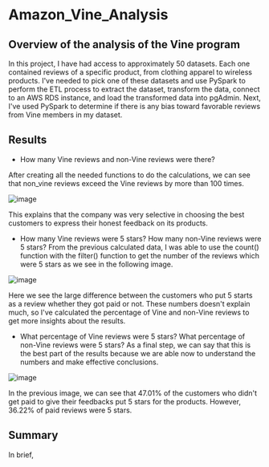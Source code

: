 # Amazon_Vine_Analysis

## Overview of the analysis of the Vine program
In this project, I have had access to approximately 50 datasets. Each one contained reviews of a specific product, from clothing apparel to wireless products. I've needed to pick one of these datasets and use PySpark to perform the ETL process to extract the dataset, transform the data, connect to an AWS RDS instance, and load the transformed data into pgAdmin. Next, I've used PySpark to determine if there is any bias toward favorable reviews from Vine members in my dataset. 

## Results
 - How many Vine reviews and non-Vine reviews were there?
 

After creating all the needed functions to do the calculations, we can see that non_vine reviews exceed the Vine reviews by more than 100 times. 

![image](https://user-images.githubusercontent.com/80184581/128790748-ee6d1297-f175-4f6a-93a1-96bbfd3e13e8.png)

This explains that the company was very selective in choosing the best customers to express their honest feedback on its products. 

 - How many Vine reviews were 5 stars? How many non-Vine reviews were 5 stars? 
From the previous calculated data, I was able to use the count() function with the filter() function to get the number of the reviews which were 5 stars as we see in the following image. 

![image](https://user-images.githubusercontent.com/80184581/128790888-e96c6143-e477-438f-b327-9dfa4f0a75fa.png)

Here we see the large difference between the customers who put 5 starts as a review whether they got paid or not. These numbers doesn't explain much, so I've calculated the percentage of Vine and non-Vine reviews to get more insights about the results.

 - What percentage of Vine reviews were 5 stars? What percentage of non-Vine reviews were 5 stars?
As a final step, we can say that this is the best part of the results because we are able now to understand the numbers and make effective conclusions. 

![image](https://user-images.githubusercontent.com/80184581/128791152-bdb178d0-32c3-4c18-a03f-3cbf2d892730.png)

In the previous image, we can see that 47.01% of the customers who didn't get paid to give their feedbacks put 5 stars for the products. However, 36.22% of paid reviews were 5 stars. 

## Summary
In brief, 
